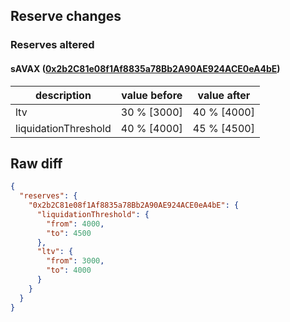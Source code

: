 ## Reserve changes

### Reserves altered

#### sAVAX ([0x2b2C81e08f1Af8835a78Bb2A90AE924ACE0eA4bE](https://snowtrace.io/address/0x2b2C81e08f1Af8835a78Bb2A90AE924ACE0eA4bE))

| description | value before | value after |
| --- | --- | --- |
| ltv | 30 % [3000] | 40 % [4000] |
| liquidationThreshold | 40 % [4000] | 45 % [4500] |


## Raw diff

```json
{
  "reserves": {
    "0x2b2C81e08f1Af8835a78Bb2A90AE924ACE0eA4bE": {
      "liquidationThreshold": {
        "from": 4000,
        "to": 4500
      },
      "ltv": {
        "from": 3000,
        "to": 4000
      }
    }
  }
}
```